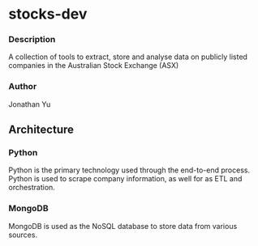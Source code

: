# stocks-dev
### Description
A collection of tools to extract, store and analyse data on publicly listed companies in the Australian Stock Exchange (ASX)
### Author
Jonathan Yu

## Architecture
### Python
Python is the primary technology used through the end-to-end process. Python is used to scrape company information, as well for as ETL and orchestration.
### MongoDB
MongoDB is used as the NoSQL database to store data from various sources.
